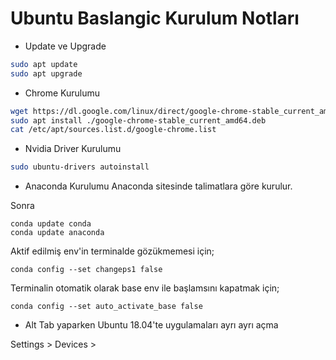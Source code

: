 # Ubuntu Baslangic Kurulum Notları

* Update ve Upgrade
```sh
sudo apt update
sudo apt upgrade
```

* Chrome Kurulumu
```sh
wget https://dl.google.com/linux/direct/google-chrome-stable_current_amd64.deb
sudo apt install ./google-chrome-stable_current_amd64.deb
cat /etc/apt/sources.list.d/google-chrome.list
```

* Nvidia Driver Kurulumu
```sh
sudo ubuntu-drivers autoinstall
```

* Anaconda Kurulumu
Anaconda sitesinde talimatlara göre kurulur.

Sonra
```
conda update conda
conda update anaconda
```
Aktif edilmiş env'in terminalde gözükmemesi için;
```
conda config --set changeps1 false
```
Terminalin otomatik olarak base env ile başlamsını kapatmak için;
```
conda config --set auto_activate_base false
```

* Alt Tab yaparken Ubuntu 18.04'te uygulamaları ayrı ayrı açma

Settings > Devices > 


